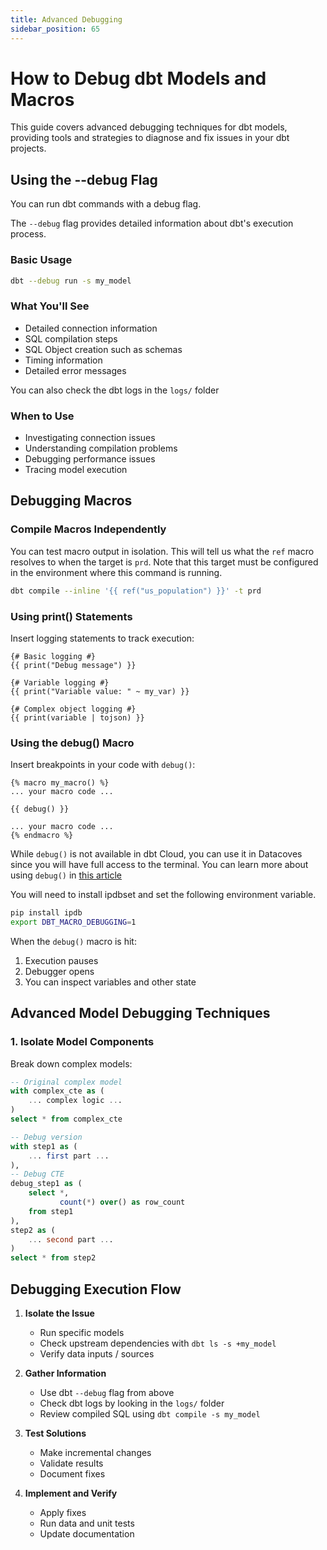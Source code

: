 ```yaml
---
title: Advanced Debugging
sidebar_position: 65
---
```

# How to Debug dbt Models and Macros

This guide covers advanced debugging techniques for dbt models, providing tools and strategies to diagnose and fix issues in your dbt projects.

## Using the --debug Flag

You can run dbt commands with a debug flag.

The `--debug` flag provides detailed information about dbt's execution process.

### Basic Usage

```bash
dbt --debug run -s my_model
```

### What You'll See

- Detailed connection information
- SQL compilation steps
- SQL Object creation such as schemas
- Timing information
- Detailed error messages

You can also check the dbt logs in the `logs/` folder

### When to Use

- Investigating connection issues
- Understanding compilation problems
- Debugging performance issues
- Tracing model execution

## Debugging Macros

### Compile Macros Independently

You can test macro output in isolation. This will tell us what the `ref` macro resolves to when the target is `prd`. Note that this target must be configured in the environment where this command is running.

```bash
dbt compile --inline '{{ ref("us_population") }}' -t prd
```

### Using print() Statements

Insert logging statements to track execution:

```jinja
{# Basic logging #}
{{ print("Debug message") }}

{# Variable logging #}
{{ print("Variable value: " ~ my_var) }}

{# Complex object logging #}
{{ print(variable | tojson) }}
```

### Using the debug() Macro

Insert breakpoints in your code with `debug()`:

```jinja
{% macro my_macro() %}
... your macro code ...

{{ debug() }}

... your macro code ...
{% endmacro %}
```

While `debug()` is not available in dbt Cloud, you can use it in Datacoves since you will have full access to the terminal. You can learn more about using `debug()` in [this article](https://docs.getdbt.com/blog/guide-to-jinja-debug)

You will need to install ipdbset and set the following environment variable.
```bash
pip install ipdb
export DBT_MACRO_DEBUGGING=1
```

When the `debug()` macro is hit:

1. Execution pauses
2. Debugger opens
3. You can inspect variables and other state

## Advanced Model Debugging Techniques

### 1. Isolate Model Components

Break down complex models:

```sql
-- Original complex model
with complex_cte as (
    ... complex logic ...
)
select * from complex_cte

-- Debug version
with step1 as (
    ... first part ...
),
-- Debug CTE
debug_step1 as (
    select *,
           count(*) over() as row_count
    from step1
),
step2 as (
    ... second part ...
)
select * from step2
```

## Debugging Execution Flow

1. **Isolate the Issue**
   - Run specific models
   - Check upstream dependencies with `dbt ls -s +my_model`
   - Verify data inputs / sources

2. **Gather Information**
   - Use dbt `--debug` flag from above
   - Check dbt logs by looking in the `logs/` folder
   - Review compiled SQL using `dbt compile -s my_model`

3. **Test Solutions**
   - Make incremental changes
   - Validate results
   - Document fixes

4. **Implement and Verify**
   - Apply fixes
   - Run data and unit tests
   - Update documentation
